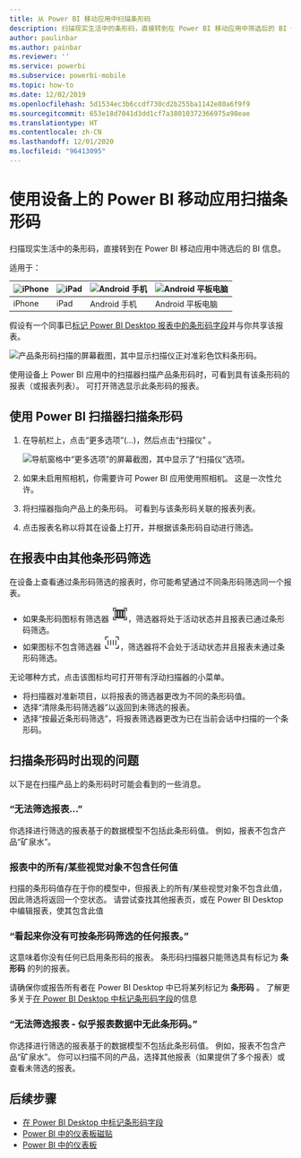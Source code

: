 ```yaml
---
title: 从 Power BI 移动应用中扫描条形码
description: 扫描现实生活中的条形码，直接转到在 Power BI 移动应用中筛选后的 BI 信息。
author: paulinbar
ms.author: painbar
ms.reviewer: ''
ms.service: powerbi
ms.subservice: powerbi-mobile
ms.topic: how-to
ms.date: 12/02/2019
ms.openlocfilehash: 5d1534ec3b6ccdf730cd2b255ba1142e80a6f9f9
ms.sourcegitcommit: 653e18d7041d3dd1cf7a38010372366975a98eae
ms.translationtype: HT
ms.contentlocale: zh-CN
ms.lasthandoff: 12/01/2020
ms.locfileid: "96413095"
---
```

# <a name="scan-a-barcode-with-your-device-from-the-power-bi-mobile-app"></a>使用设备上的 Power BI 移动应用扫描条形码
扫描现实生活中的条形码，直接转到在 Power BI 移动应用中筛选后的 BI 信息。


适用于：

| ![iPhone](./media/mobile-apps-qr-code/ios-logo-40-px.png) | ![iPad](./media/mobile-apps-qr-code/ios-logo-40-px.png) | ![Android 手机](././media/mobile-apps-qr-code/android-logo-40-px.png) | ![Android 平板电脑](././media/mobile-apps-qr-code/android-logo-40-px.png) |
|:--- |:--- |:--- |:--- |
|iPhone |iPad |Android 手机 |Android 平板电脑 |

假设有一个同事已[标记 Power BI Desktop 报表中的条形码字段](../../transform-model/desktop-mobile-barcodes.md)并与你共享该报表。 

![产品条形码扫描的屏幕截图，其中显示扫描仪正对准彩色饮料条形码。](media/mobile-apps-scan-barcode-iphone/power-bi-barcode-scanner.png)

使用设备上 Power BI 应用中的扫描器扫描产品条形码时，可看到具有该条形码的报表（或报表列表）。 可打开筛选显示此条形码的报表。

## <a name="scan-a-barcode-with-the-power-bi-scanner"></a>使用 Power BI 扫描器扫描条形码
1. 在导航栏上，点击“更多选项”(...)，然后点击“扫描仪” 。

    ![导航窗格中“更多选项”的屏幕截图，其中显示了“扫描仪”选项。](media/mobile-apps-scan-barcode-iphone/power-bi-scanner.png)

2. 如果未启用照相机，你需要许可 Power BI 应用使用照相机。 这是一次性允许。 
4. 将扫描器指向产品上的条形码。 可看到与该条形码关联的报表列表。
5. 点击报表名称以将其在设备上打开，并根据该条形码自动进行筛选。

## <a name="filter-by-other-barcodes-while-in-a-report"></a>在报表中由其他条形码筛选
在设备上查看通过条形码筛选的报表时，你可能希望通过不同条形码筛选同一个报表。

* 如果条形码图标有筛选器 ![已筛选图标](media/mobile-apps-scan-barcode-iphone/power-bi-barcode-filtered-icon-black.png)，筛选器将处于活动状态并且报表已通过条形码筛选。 
* 如果图标不包含筛选器 ![未筛选图标](media/mobile-apps-scan-barcode-iphone/power-bi-barcode-unfiltered-icon.png)，筛选器将不会处于活动状态并且报表未通过条形码筛选。 

无论哪种方式，点击该图标均可打开带有浮动扫描器的小菜单。

* 将扫描器对准新项目，以将报表的筛选器更改为不同的条形码值。 
* 选择“清除条形码筛选器”以返回到未筛选的报表。
* 选择“按最近条形码筛选”，将报表筛选器更改为已在当前会话中扫描的一个条形码。

## <a name="issues-with-scanning-a-barcode"></a>扫描条形码时出现的问题
以下是在扫描产品上的条形码时可能会看到的一些消息。

### <a name="couldnt-filter-report"></a>“无法筛选报表...”
你选择进行筛选的报表基于的数据模型不包括此条形码值。 例如，报表不包含产品“矿泉水”。  

### <a name="allsome-of-the-visuals-in-the-report-dont-contain-any-value"></a>报表中的所有/某些视觉对象不包含任何值
扫描的条形码值存在于你的模型中，但报表上的所有/某些视觉对象不包含此值，因此筛选将返回一个空状态。 请尝试查找其他报表页，或在 Power BI Desktop 中编辑报表，使其包含此值 

### <a name="looks-like-you-dont-have-any-reports-that-can-be-filtered-by-barcodes"></a>“看起来你没有可按条形码筛选的任何报表。”
这意味着你没有任何已启用条形码的报表。 条形码扫描器只能筛选具有标记为 **条形码** 的列的报表。  

请确保你或报告所有者在 Power BI Desktop 中已将某列标记为 **条形码** 。 了解更多关于[在 Power BI Desktop 中标记条形码字段](../../transform-model/desktop-mobile-barcodes.md)的信息

### <a name="couldnt-filter-report---looks-like-this-barcode-doesnt-exist-in-the-report-data"></a>“无法筛选报表 - 似乎报表数据中无此条形码。”
你选择进行筛选的报表基于的数据模型不包括此条形码值。 例如，报表不包含产品“矿泉水”。 你可以扫描不同的产品，选择其他报表（如果提供了多个报表）或查看未筛选的报表。 

## <a name="next-steps"></a>后续步骤
* [在 Power BI Desktop 中标记条形码字段](../../transform-model/desktop-mobile-barcodes.md)
* [Power BI 中的仪表板磁贴](../end-user-tiles.md)
* [Power BI 中的仪表板](../end-user-dashboards.md)
